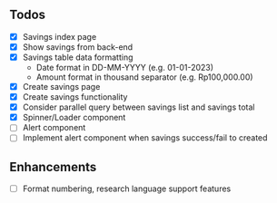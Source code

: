 ## Todos

- [x] Savings index page
- [x] Show savings from back-end
- [x] Savings table data formatting
  - Date format in DD-MM-YYYY (e.g. 01-01-2023)
  - Amount format in thousand separator (e.g. Rp100,000.00)
- [x] Create savings page
- [x] Create savings functionality
- [x] Consider parallel query between savings list and savings total
- [x] Spinner/Loader component
- [ ] Alert component
- [ ] Implement alert component when savings success/fail to created

## Enhancements

- [ ] Format numbering, research language support features
